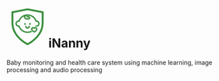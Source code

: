 # ![enter image description here](https://github.com/kanushka/inanny/blob/master/img/ico/android-icon-96x96.png)iNanny

Baby monitoring and health care system using machine learning, image processing and audio processing


